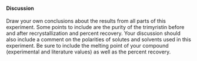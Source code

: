 #### Discussion
Draw your own conclusions about the results from all parts of this experiment. Some points to include are the purity of the trimyristin before and after recrystallization and percent recovery. Your discussion should also include a comment on the polarities of solutes and solvents used in this experiment. Be sure to include the melting point of your compound (experimental and literature values) as well as the percent recovery. 